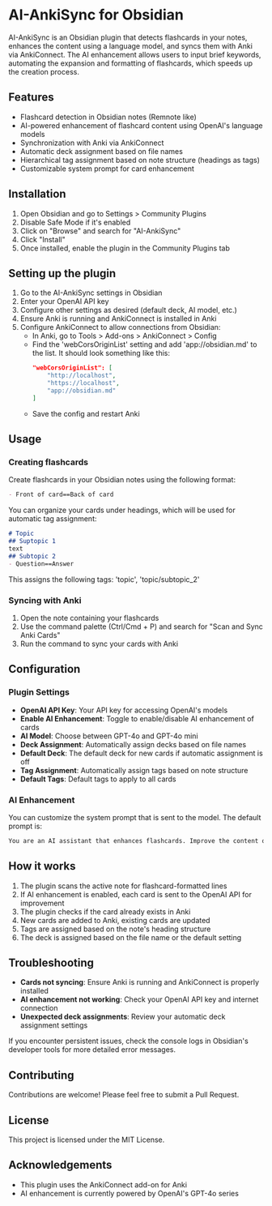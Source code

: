 # AI-AnkiSync for Obsidian

AI-AnkiSync is an Obsidian plugin that detects flashcards in your notes, enhances the content using a language model, and syncs them with Anki via AnkiConnect. The AI enhancement allows users to input brief keywords, automating the expansion and formatting of flashcards, which speeds up the creation process.

## Features

- Flashcard detection in Obsidian notes (Remnote like)
- AI-powered enhancement of flashcard content using OpenAI's language models
- Synchronization with Anki via AnkiConnect
- Automatic deck assignment based on file names
- Hierarchical tag assignment based on note structure (headings as tags)
- Customizable system prompt for card enhancement

## Installation

1. Open Obsidian and go to Settings > Community Plugins
2. Disable Safe Mode if it's enabled
3. Click on "Browse" and search for "AI-AnkiSync"
4. Click "Install"
5. Once installed, enable the plugin in the Community Plugins tab

## Setting up the plugin

1. Go to the AI-AnkiSync settings in Obsidian
2. Enter your OpenAI API key
3. Configure other settings as desired (default deck, AI model, etc.)
4. Ensure Anki is running and AnkiConnect is installed in Anki
5. Configure AnkiConnect to allow connections from Obsidian:
    - In Anki, go to Tools > Add-ons > AnkiConnect > Config
    - Find the 'webCorsOriginList' setting and add 'app://obsidian.md' to the list. It should look something like this:
        ```json
        "webCorsOriginList": [
            "http://localhost",
            "https://localhost",
            "app://obsidian.md"
        ]
        ```
    - Save the config and restart Anki

## Usage

### Creating flashcards

Create flashcards in your Obsidian notes using the following format:

```markdown
- Front of card==Back of card
```

You can organize your cards under headings, which will be used for automatic tag assignment:

```markdown
# Topic
## Suptopic 1
text
## Subtopic 2
- Question==Answer
```
This assigns the following tags: 'topic', 'topic/subtopic_2'

### Syncing with Anki

1. Open the note containing your flashcards
2. Use the command palette (Ctrl/Cmd + P) and search for "Scan and Sync Anki Cards"
3. Run the command to sync your cards with Anki

## Configuration

### Plugin Settings

- **OpenAI API Key**: Your API key for accessing OpenAI's models
- **Enable AI Enhancement**: Toggle to enable/disable AI enhancement of cards
- **AI Model**: Choose between GPT-4o and GPT-4o mini
- **Deck Assignment**: Automatically assign decks based on file names
- **Default Deck**: The default deck for new cards if automatic assignment is off
- **Tag Assignment**: Automatically assign tags based on note structure
- **Default Tags**: Default tags to apply to all cards

### AI Enhancement

You can customize the system prompt that is sent to the model. The default prompt is: 

```markdown
You are an AI assistant that enhances flashcards. Improve the content on front and back by making it clearer, more concise, and more effective for learning but without changing the meaning. Treat the back as a hint on how you are suppossed to enhance the back if it's not a complete answer (e.g., If asks for specific data, provide the actual data). If appropriate use HTML for formatting (e.g., <strong>, <em>, <code>, <ul>, <li>). Always answer in the given language and ensure proper HTML formatting.
```


## How it works

1. The plugin scans the active note for flashcard-formatted lines
2. If AI enhancement is enabled, each card is sent to the OpenAI API for improvement
3. The plugin checks if the card already exists in Anki
4. New cards are added to Anki, existing cards are updated
5. Tags are assigned based on the note's heading structure
6. The deck is assigned based on the file name or the default setting

## Troubleshooting

- **Cards not syncing**: Ensure Anki is running and AnkiConnect is properly installed
- **AI enhancement not working**: Check your OpenAI API key and internet connection
- **Unexpected deck assignments**: Review your automatic deck assignment settings

If you encounter persistent issues, check the console logs in Obsidian's developer tools for more detailed error messages.

## Contributing

Contributions are welcome! Please feel free to submit a Pull Request.

## License

This project is licensed under the MIT License.

## Acknowledgements

- This plugin uses the AnkiConnect add-on for Anki
- AI enhancement is currently powered by OpenAI's GPT-4o series
